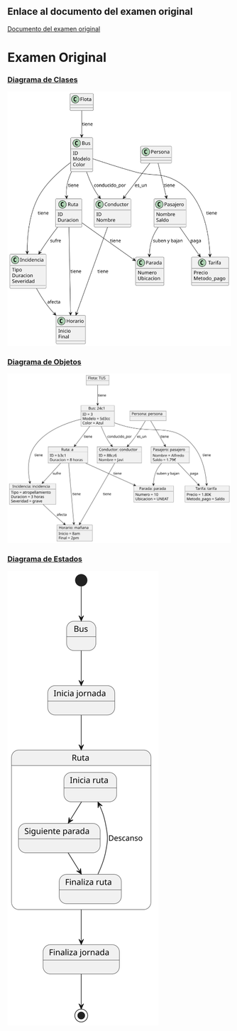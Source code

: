 ## Enlace al documento del examen original
 [Documento del examen original](https://github.com/Ingenieria-Informatica-UNEATLANTICO/app-actividad-post-parcial-JoseSalceda/blob/main/documents/parcial-joseSalceda.pdf)

 # Examen Original

 ### [Diagrama de Clases](https://github.com/Ingenieria-Informatica-UNEATLANTICO/app-actividad-post-parcial-JoseSalceda/blob/main/modelosUML/DiagramasExamen/DdC.puml) 
 
 ![DdC](images/DiagramasExamen/DdC.svg)

  ### [Diagrama de Objetos](https://github.com/Ingenieria-Informatica-UNEATLANTICO/app-actividad-post-parcial-JoseSalceda/blob/main/modelosUML/DiagramasExamen/DdC.puml) 
 
 ![DdO](images/DiagramasExamen/DdO.svg)

  ### [Diagrama de Estados](https://github.com/Ingenieria-Informatica-UNEATLANTICO/app-actividad-post-parcial-JoseSalceda/blob/main/modelosUML/DiagramasExamen/DdC.puml) 
 
 ![DdE](images/DiagramasExamen/DdE.svg)